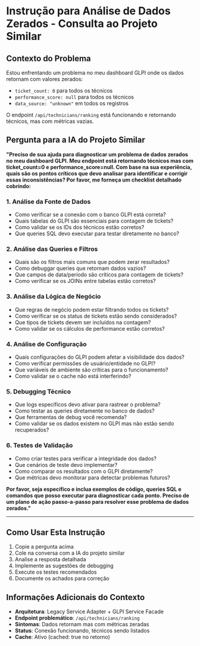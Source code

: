 # Instrução para Análise de Dados Zerados - Consulta ao Projeto Similar

## Contexto do Problema

Estou enfrentando um problema no meu dashboard GLPI onde os dados retornam com valores zerados:
- `ticket_count: 0` para todos os técnicos
- `performance_score: null` para todos os técnicos
- `data_source: "unknown"` em todos os registros

O endpoint `/api/technicians/ranking` está funcionando e retornando técnicos, mas com métricas vazias.

## Pergunta para a IA do Projeto Similar

**"Preciso de sua ajuda para diagnosticar um problema de dados zerados no meu dashboard GLPI. Meu endpoint está retornando técnicos mas com ticket_count=0 e performance_score=null. Com base na sua experiência, quais são os pontos críticos que devo analisar para identificar e corrigir essas inconsistências? Por favor, me forneça um checklist detalhado cobrindo:**

### 1. Análise da Fonte de Dados
- Como verificar se a conexão com o banco GLPI está correta?
- Quais tabelas do GLPI são essenciais para contagem de tickets?
- Como validar se os IDs dos técnicos estão corretos?
- Que queries SQL devo executar para testar diretamente no banco?

### 2. Análise das Queries e Filtros
- Quais são os filtros mais comuns que podem zerar resultados?
- Como debuggar queries que retornam dados vazios?
- Que campos de data/período são críticos para contagem de tickets?
- Como verificar se os JOINs entre tabelas estão corretos?

### 3. Análise da Lógica de Negócio
- Que regras de negócio podem estar filtrando todos os tickets?
- Como verificar se os status de tickets estão sendo considerados?
- Que tipos de tickets devem ser incluídos na contagem?
- Como validar se os cálculos de performance estão corretos?

### 4. Análise de Configuração
- Quais configurações do GLPI podem afetar a visibilidade dos dados?
- Como verificar permissões de usuário/entidade no GLPI?
- Que variáveis de ambiente são críticas para o funcionamento?
- Como validar se o cache não está interferindo?

### 5. Debugging Técnico
- Que logs específicos devo ativar para rastrear o problema?
- Como testar as queries diretamente no banco de dados?
- Que ferramentas de debug você recomenda?
- Como validar se os dados existem no GLPI mas não estão sendo recuperados?

### 6. Testes de Validação
- Como criar testes para verificar a integridade dos dados?
- Que cenários de teste devo implementar?
- Como comparar os resultados com o GLPI diretamente?
- Que métricas devo monitorar para detectar problemas futuros?

**Por favor, seja específico e inclua exemplos de código, queries SQL e comandos que posso executar para diagnosticar cada ponto. Preciso de um plano de ação passo-a-passo para resolver esse problema de dados zerados."**

---

## Como Usar Esta Instrução

1. Copie a pergunta acima
2. Cole na conversa com a IA do projeto similar
3. Analise a resposta detalhada
4. Implemente as sugestões de debugging
5. Execute os testes recomendados
6. Documente os achados para correção

## Informações Adicionais do Contexto

- **Arquitetura**: Legacy Service Adapter + GLPI Service Facade
- **Endpoint problemático**: `/api/technicians/ranking`
- **Sintomas**: Dados retornam mas com métricas zeradas
- **Status**: Conexão funcionando, técnicos sendo listados
- **Cache**: Ativo (cached: true no retorno)